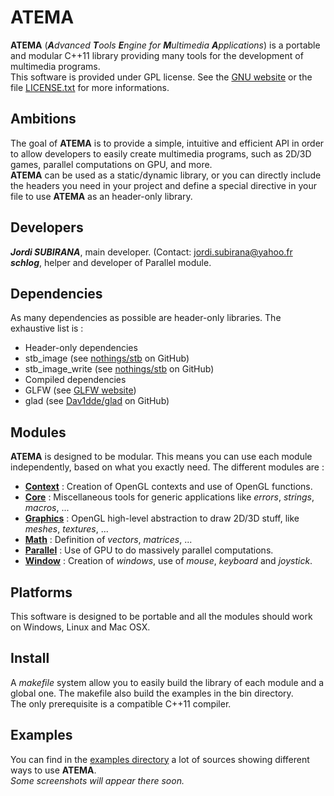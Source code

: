 # ATEMA

**ATEMA** (_**A**dvanced **T**ools **E**ngine for **M**ultimedia **A**pplications_) is a portable and modular C++11 library providing many tools for the development of multimedia programs.  
This software is provided under GPL license. See the [GNU website](http://www.gnu.org/licenses/gpl.html) or the file [LICENSE.txt](https://github.com/JordiSubirana/ATEMA/blob/master/LICENSE.txt) for more informations.

## Ambitions

The goal of **ATEMA** is to provide a simple, intuitive and efficient API in order to allow developers to easily create multimedia programs, such as 2D/3D games, parallel computations on GPU, and more.  
**ATEMA** can be used as a static/dynamic library, or you can directly include the headers you need in your project and define a special directive in your file to use **ATEMA** as an header-only library.

## Developers

_**Jordi SUBIRANA**_, main developer. (Contact: [jordi.subirana@yahoo.fr](mailto:jordi.subirana@yahoo.fr)
_**schlog**_, helper and developer of Parallel module.

## Dependencies

As many dependencies as possible are header-only libraries. The exhaustive list is :  
* Header-only dependencies
 * stb_image (see [nothings/stb](https://github.com/nothings/stb) on GitHub)
 * stb_image_write (see [nothings/stb](https://github.com/nothings/stb) on GitHub)
* Compiled dependencies
 * GLFW (see [GLFW website](http://www.glfw.org/))
 * glad (see [Dav1dde/glad](https://github.com/Dav1dde/glad) on GitHub)

## Modules

**ATEMA** is designed to be modular. This means you can use each module independently, based on what you exactly need. The different modules are :  
* [**Context**](https://github.com/JordiSubirana/ATEMA/tree/master/include/atema/context) : Creation of OpenGL contexts and use of OpenGL functions.
* [**Core**](https://github.com/JordiSubirana/ATEMA/tree/master/include/atema/core) : Miscellaneous tools for generic applications like _errors_, _strings_, _macros_, ...
* [**Graphics**](https://github.com/JordiSubirana/ATEMA/tree/master/include/atema/graphics) : OpenGL high-level abstraction to draw 2D/3D stuff, like _meshes_, _textures_, ...
* [**Math**](https://github.com/JordiSubirana/ATEMA/tree/master/include/atema/math) : Definition of _vectors_, _matrices_, ...
* [**Parallel**](https://github.com/JordiSubirana/ATEMA/tree/master/include/atema/parallel) : Use of GPU to do massively parallel computations.
* [**Window**](https://github.com/JordiSubirana/ATEMA/tree/master/include/atema/window) : Creation of _windows_, use of _mouse_, _keyboard_ and _joystick_.

## Platforms

This software is designed to be portable and all the modules should work on Windows, Linux and Mac OSX.

## Install

A _makefile_ system allow you to easily build the library of each module and a global one. The makefile also build the examples in the bin directory.  
The only prerequisite is a compatible C++11 compiler.

## Examples

You can find in the [examples directory](https://github.com/JordiSubirana/ATEMA/tree/master/examples) a lot of sources showing different ways to use **ATEMA**.  
_Some screenshots will appear there soon._
